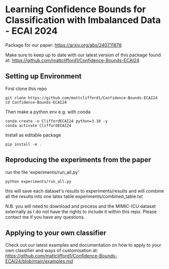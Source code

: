 # Learning Confidence Bounds for Classification with Imbalanced Data - ECAI 2024
Package for our paper: https://arxiv.org/abs/2407.11878

Make sure to keep up to date with our latest version of this package found at: https://github.com/mattclifford1/Confidence-Bounds-ECAI24 


## Setting up Environment
First clone this repo
```
git clone https://github.com/mattclifford1/Confidence-Bounds-ECAI24
cd Confidence-Bounds-ECAI24
```
Then make a python env e.g. with conda
```
conda create -n CliffordECAI24 python=3.10 -y
conda activate CliffordECAI24
```
Install as editable package
```
pip install -e .
```

## Reproducing the experiments from the paper
run the file 'experiments/run_all.py'

```
python experiments/run_all.py 
```

this will save each dataset's results to experiments/results and will combine all the results into one latex table experiments/combined_table.txt


N.B. you will need to download and process and the MIMIC-ICU dataset externally as I do not have the rights to include it within this repo. Please contact me if you have any questions.


## Applying to your own classifier
Check out our latest examples and documentation on how to apply to your own classifier and ways of customisation at: https://github.com/mattclifford1/Confidence-Bounds-ECAI24/blob/main/examples.md
